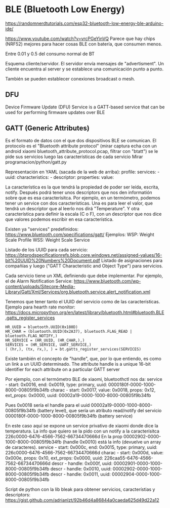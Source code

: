 # BLE (Bluetooth Low Energy)
https://randomnerdtutorials.com/esp32-bluetooth-low-energy-ble-arduino-ide/

https://www.youtube.com/watch?v=vrcPGeYinVQ
Parece que hay chips (NRF52) mejores para hacer cosas BLE con batería, que consumen menos.

Entre 0.01 y 0.5 del consumo normal de BT

Esquema cliente/servidor.
El servidor envía mensajes de "advertisment". Un cliente encuentra al server y se establece una comunicación punto a punto.

También se pueden establecer conexiones broadcast o mesh.


## DFU
Device Firmware Update (DFU) Service is a GATT-based service that can be used for performing firmware updates over BLE


## GATT (Generic Attributes)
Es el formato de datos con el que dos dispositivos BLE se comunican.
El protocolo es el "Bluetooth attribute protocol" (mirar captura echa con un android xiaomi bluetooth_attribute_protocol.pcap, filtrar con "btatt")
  se le pide sus servicios
  luego las características de cada servicio
Mirar programacion/python/gatt.py

Representación en YAML (sacada de la web de arriba):
profile:
  services:
    - uuid:
      characteristics:
        - descriptor:
          properties:
          value:

La característica es la que tendrá la propiedad de poder ser leída, escrita, notify.
Después podrá tener unos descriptors que nos den informatión sobre que es esa caracterísitca.
Por ejemplo, en un termómetro, podemos tener un service con dos características.
Una es para leer el valor, que tendrá un descriptor que al leerlo nos dirá "Temperature".
Y otra característica para definir la escala (C o F), con un descriptor que nos dice que valores podemos escribir en esa característica.




Existen ya "services" predefinidos: https://www.bluetooth.com/specifications/gatt/
Ejemplos:
  WSP: Weight Scale Profile
  WSS: Weight Scale Service

Listado de los UUID para cada servicio:
https://btprodspecificationrefs.blob.core.windows.net/assigned-values/16-bit%20UUID%20Numbers%20Document.pdf
Listado de asignaciones para compañías y luego ("GATT Characteristic and Object Type") para servicios.

Cada servicio tiene un XML definiendo que debe implementar.
Por ejemplo, el de Alarm Notification Service: https://www.bluetooth.com/wp-content/uploads/Sitecore-Media-Library/Gatt/Xml/Services/org.bluetooth.service.alert_notification.xml

Tenemos que tener tanto el UUID del servicio como de las características.
Ejemplo para hearth rate monitor:
https://docs.micropython.org/en/latest/library/bluetooth.html#bluetooth.BLE.gatts_register_services
```
HR_UUID = bluetooth.UUID(0x180D)
HR_CHAR = (bluetooth.UUID(0x2A37), bluetooth.FLAG_READ | bluetooth.FLAG_NOTIFY,)
HR_SERVICE = (HR_UUID, (HR_CHAR,),)
SERVICES = (HR_SERVICE, UART_SERVICE,)
( (hr,), (tx, rx,), ) = bt.gatts_register_services(SERVICES)
```


Existe también el concepto de "handle", que, por lo que entiendo, es como un link a un UUID determinado.
The attribute handle is a unique 16-bit identifier for each attribute on a particular GATT server


Por ejemplo, con el termómetro BLE de xiaomi, bluetoothctl nos da:
service - start: 0x0016, end: 0x0019, type: primary, uuid: 0000180f-0000-1000-8000-00805f9b34fb
          charac - start: 0x0017, value: 0x0018, props: 0x12, ext_props: 0x0000, uuid: 00002a19-0000-1000-8000-00805f9b34fb

Pues 0x0018 sería el handle para el uuid 00002a19-0000-1000-8000-00805f9b34fb (battery level), que sería un atributo read/notify del servicio 0000180f-0000-1000-8000-00805f9b34fb (battery service)


En este caso aquí se expone un service privativo de xiaomi donde dice la temperatura.
La info que quiero se la pido con un notify a la caracterísitca 226c0000-6476-4566-7562-66734470666d
En la prop 00002902-0000-1000-8000-00805f9b34fb (handle 0x0010) está la info (devuelve un array de caracteres).
service - start: 0x000c, end: 0x0015, type: primary, uuid: 226c0000-6476-4566-7562-66734470666d
          charac - start: 0x000d, value: 0x000e, props: 0x10, ext_props: 0x0000, uuid: 226caa55-6476-4566-7562-66734470666d
                  descr - handle: 0x000f, uuid: 00002901-0000-1000-8000-00805f9b34fb
                  descr - handle: 0x0010, uuid: 00002902-0000-1000-8000-00805f9b34fb
                  descr - handle: 0x0011, uuid: 00002904-0000-1000-8000-00805f9b34fb



Script de python con la lib bleak para obtener servicios, característias y descriptors:
https://gist.github.com/adrianlzt/92b46d4a86844a0caeda625d49d22a12
